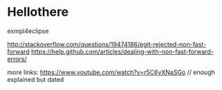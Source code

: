 # Hellothere
exmpl4eclipse


http://stackoverflow.com/questions/19474186/egit-rejected-non-fast-forward
https://help.github.com/articles/dealing-with-non-fast-forward-errors/


more links:
https://www.youtube.com/watch?v=r5C6yXNaSGo  // enough explained but dated

